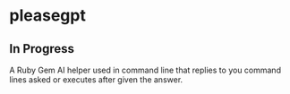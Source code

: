 # pleasegpt

## In Progress

A Ruby Gem AI helper used in command line that replies to you command lines asked or executes after given the answer.
